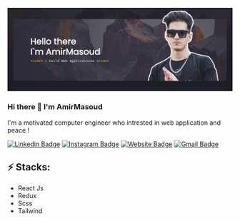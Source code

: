 ![Header image](https://raw.githubusercontent.com/Amirjf/Amirjf/main/github_header.jpg)
<!-- You can create your own header images using Canva, it has a lot of templates. If you do, use the following link https://www.canva.com/join/celeriac-tread-jellyfish -->
### Hi there 👋 I'm AmirMasoud
I'm a motivated computer engineer who intrested in web application and peace !

[![Linkedin Badge](https://img.shields.io/badge/-AmirJafari-blue?style=flat-square&logo=Linkedin&logoColor=white&link=https://https://www.linkedin.com/in/amir-jafari/)](https://www.linkedin.com/in/amir-jafari/)
[![Instagram Badge](https://img.shields.io/badge/-AmirJafari-e4405f?style=flat-square&logo=Instagram&logoColor=white&link=https://www.instagram.com/amir_jfri77/)](https://www.instagram.com/amir_jfri77/)
[![Website Badge](https://img.shields.io/badge/-amirjf.ir-e34f26?style=flat-square&logo=HTML5&logoColor=white&link=https://amir-jf.ir/)](https://amir-jf.ir/)
[![Gmail Badge](https://img.shields.io/badge/-amir.mja77@gmail.com-d14836?style=flat-square&logo=Gmail&logoColor=white&link=mailto:amir.mja77@gmail.com)](mailto:amir.mja77@gmail.com)
## ⚡ Stacks:
- React Js
- Redux
- Scss
- Tailwind


<!--
**Amirjf/Amirjf** is a ✨ _special_ ✨ repository because its `README.md` (this file) appears on your GitHub profile.

-->
